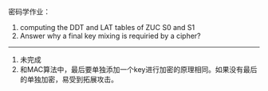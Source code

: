 密码学作业：
1. computing the DDT and LAT tables of ZUC S0 and S1
2. Answer why a final key mixing is requiried by a cipher?
---
1. 未完成
2. 和MAC算法中，最后要单独添加一个key进行加密的原理相同。如果没有最后的单独加密，易受到拓展攻击。